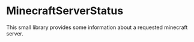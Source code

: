 # MinecraftServerStatus
This small library provides some information about a requested minecraft server.
